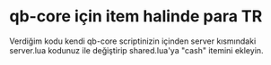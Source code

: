 # qb-core için item halinde para TR
Verdiğim kodu kendi qb-core scriptinizin içinden server kısmındaki server.lua kodunuz ile değiştirip shared.lua'ya "cash" itemini ekleyin.

